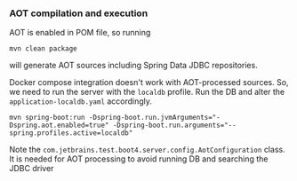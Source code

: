 ### AOT compilation and execution

AOT is enabled in POM file, so running 

```shell
mvn clean package
```
will generate AOT sources including Spring Data JDBC repositories.

Docker compose integration doesn't work with AOT-processed sources. So, we need to run the server with the `localdb` profile. Run the DB and alter the `application-localdb.yaml` accordingly. 

```shell
mvn spring-boot:run -Dspring-boot.run.jvmArguments="-Dspring.aot.enabled=true" -Dspring-boot.run.arguments="--spring.profiles.active=localdb"
```

 Note the `com.jetbrains.test.boot4.server.config.AotConfiguration` class. It is needed for AOT processing to avoid running DB and searching the JDBC driver